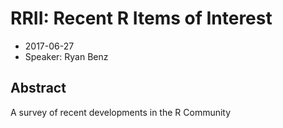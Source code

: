 # RRII: Recent R Items of Interest

* 2017-06-27
* Speaker: Ryan Benz

## Abstract
A survey of recent developments in the R Community
